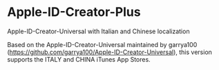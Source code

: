# Apple-ID-Creator-Plus
Apple-ID-Creator-Universal with Italian and Chinese localization


Based on the Apple-ID-Creator-Universal maintained by garrya100 (https://github.com/garrya100/Apple-ID-Creator-Universal), this version supports the ITALY and CHINA iTunes App Stores. 
